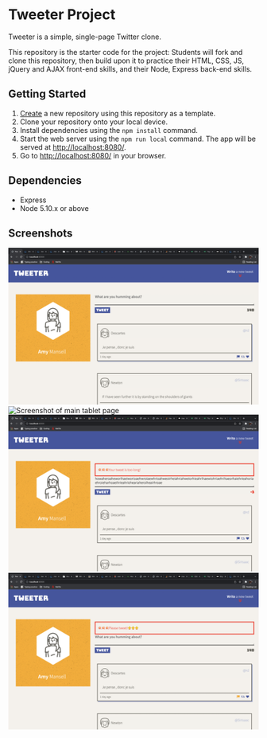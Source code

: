 # Tweeter Project

Tweeter is a simple, single-page Twitter clone.

This repository is the starter code for the project: Students will fork and clone this repository, then build upon it to practice their HTML, CSS, JS, jQuery and AJAX front-end skills, and their Node, Express back-end skills.

## Getting Started

1. [Create](https://docs.github.com/en/repositories/creating-and-managing-repositories/creating-a-repository-from-a-template) a new repository using this repository as a template.
2. Clone your repository onto your local device.
3. Install dependencies using the `npm install` command.
4. Start the web server using the `npm run local` command. The app will be served at <http://localhost:8080/>.
5. Go to <http://localhost:8080/> in your browser.

## Dependencies

- Express
- Node 5.10.x or above

## Screenshots

![Screenshot of main desktop page](https://github.com/knagayama76/tweeter-template/blob/master/docs/tweet-desktop.png)
![Screenshot of main tablet page](https://github.com/knagayama76/tweeter-template/blob/master/docs/tweet-tablet.png)
![Screenshot of error page 1](https://github.com/knagayama76/tweeter-template/blob/master/docs/tweet-error1.png)
![Screenshot of error page 2](https://github.com/knagayama76/tweeter-template/blob/master/docs/tweet-error2.png)
